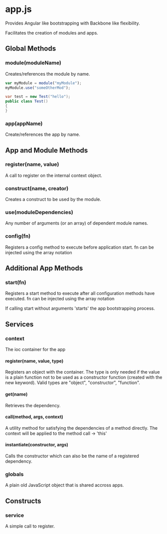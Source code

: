 ﻿
# app.js

Provides Angular like bootstrapping with Backbone like flexibility.

Facilitates the creation of modules and apps.


## Global Methods

### module(moduleName)
Creates/references the module by name.

```js
var myModule = module("myModule");
myModule.use("someOtherMod");
```

```c#
var test = new Test("hello");
public class Test()
{
}
```

### app(appName)
Create/references the app by name.

## App and Module Methods

### register(name, value)
A call to register on the internal context object.

### construct(name, creator)
Creates a construct to be used by the module.

### use(moduleDependencies)
Any number of arguments (or an array) of dependent module names.

### config(fn)
Registers a config method to execute before application start.
fn can be injected using the array notation

## Additional App Methods

### start(fn)
Registers a start method to execute after all configuration methods have executed.
fn can be injected using the array notation

If calling start without arguments 'starts' the app bootstrapping process.

## Services

### context
The ioc container for the app

#### register(name, value, type)
Registers an object with the container.
The type is only needed if the value is a plain function not to be used 
as a constructor function (created with the new keyword).
Valid types are "object", "constructor", "function".


#### get(name)
Retrieves the dependency.

#### call(method, args, context)
A utility method for satisfying the dependencies of a method directly.
The context will be applied to the method call -> 'this'

#### instantiate(constructor, args)
Calls the constructor which can also be the name
of a registered dependency.


### globals
A plain old JavaScript object that is shared accross apps.


## Constructs

### service
A simple call to register.

